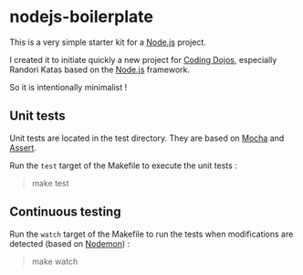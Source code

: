 nodejs-boilerplate
==================

This is a very simple starter kit for a [Node.js](http://nodejs.org/) project.

I created it to initiate quickly a new project for [Coding Dojos](http://codingdojo.org/cgi-bin/wiki.pl?WhatIsCodingDojo), especially Randori Katas based on the [Node.js](http://nodejs.org/) framework.

So it is intentionally minimalist !

Unit tests
----------

Unit tests are located in the test directory. They are based on [Mocha](http://mochajs.org/) and [Assert](http://nodejs.org/api/assert.html).

Run the `test` target of the Makefile to execute the unit tests : 

> make test

Continuous testing
------------------

Run the `watch` target of the Makefile to run the tests when modifications are detected (based on [Nodemon](https://github.com/remy/nodemon)) : 

> make watch

